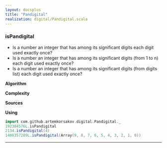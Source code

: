 ```yaml
---
layout: docsplus
title: "Pandigital"
realization: digital/Pandigital.scala
---
```


### isPandigital
- Is a number an integer that has among its significant digits each digit used exactly once?
- Is a number an integer that has among its significant digits (from 1 to n) each digit used exactly once?
- Is a number an integer that has among its significant digits (from digits list) each digit used exactly once?

**Algorithm**

**Complexity**
     
**Sources** 

**Using**
```scala mdoc
import com.github.artemkorsakov.digital.Pandigital._
192384576L.isPandigital
2134.isPandigital(4)
1406357289L.isPandigital(Array(9, 8, 7, 6, 5, 4, 3, 2, 1, 0))
```

---